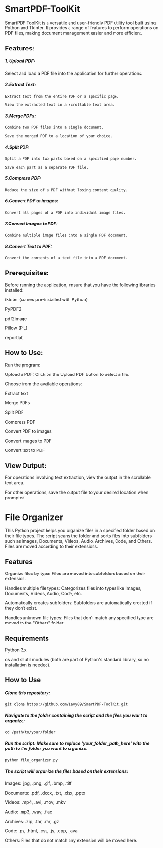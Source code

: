 # SmartPDF-ToolKit
SmartPDF ToolKit is a versatile and user-friendly PDF utility tool built using Python and Tkinter. It provides a range of features to perform operations on PDF files, making document management easier and more efficient.

## Features:
##### 1. Upload PDF:

  Select and load a PDF file into the application for further operations.

##### 2.Extract Text:

    Extract text from the entire PDF or a specific page.
    
    View the extracted text in a scrollable text area.
    
##### 3.Merge PDFs:

    Combine two PDF files into a single document.
    
    Save the merged PDF to a location of your choice.
    
##### 4.Split PDF:

    Split a PDF into two parts based on a specified page number.
    
    Save each part as a separate PDF file.
    
##### 5.Compress PDF:

    Reduce the size of a PDF without losing content quality.
    
##### 6.Convert PDF to Images:

    Convert all pages of a PDF into individual image files.
    
##### 7.Convert Images to PDF:

    Combine multiple image files into a single PDF document.
    
##### 8.Convert Text to PDF:

    Convert the contents of a text file into a PDF document.

    
## Prerequisites:

 Before running the application, ensure that you have the following libraries installed:
 
   tkinter (comes pre-installed with Python)
   
   PyPDF2
   
   pdf2image
   
   Pillow (PIL)
   
   reportlab
   

## How to Use:

  Run the program:

  Upload a PDF: Click on the Upload PDF button to select a file.

  Choose from the available operations:

  Extract text
  
  Merge PDFs
  
  Split PDF
  
  Compress PDF
  
  Convert PDF to images
  
  Convert images to PDF
  
  Convert text to PDF
  
## View Output:

  For operations involving text extraction, view the output in the scrollable text area.
  
  For other operations, save the output file to your desired location when prompted.









# File Organizer


This Python project helps you organize files in a specified folder based on their file types. The script scans the folder and sorts files into subfolders such as Images, Documents, Videos, Audio, Archives, Code, and Others. Files are moved according to their extensions.

## Features

Organize files by type: Files are moved into subfolders based on their extension.

Handles multiple file types: Categorizes files into types like Images, Documents, Videos, Audio, Code, etc.

Automatically creates subfolders: Subfolders are automatically created if they don’t exist.

Handles unknown file types: Files that don't match any specified type are moved to the "Others" folder.


## Requirements

Python 3.x

os and shutil modules (both are part of Python's standard library, so no installation is needed).


## How to Use

##### Clone this repository:

 ```git clone https://github.com/Lavy89/SmartPDF-ToolKit.git```


##### Navigate to the folder containing the script and the files you want to organize:

 ```cd /path/to/your/folder```


##### Run the script: Make sure to replace 'your_folder_path_here' with the path to the folder you want to organize:

 ```python file_organizer.py```


##### The script will organize the files based on their extensions:

Images: .jpg, .png, .gif, .bmp, .tiff

Documents: .pdf, .docx, .txt, .xlsx, .pptx

Videos: .mp4, .avi, .mov, .mkv

Audio: .mp3, .wav, .flac

Archives: .zip, .tar, .rar, .gz

Code: .py, .html, .css, .js, .cpp, .java

Others: Files that do not match any extension will be moved here.

  

